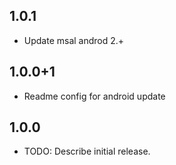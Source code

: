 ## 1.0.1

* Update msal androd 2.+
## 1.0.0+1

* Readme config for android update
## 1.0.0

* TODO: Describe initial release.

